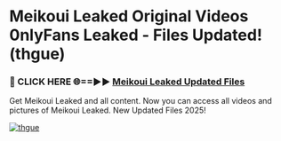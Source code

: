 # Meikoui Leaked Original Videos 0nlyFans Leaked - Files Updated! (thgue)

<h3>🔴 CLICK HERE 🌐==►► <a href="https://tinyurl.com/ms9xzufz" rel="nofollow">Meikoui Leaked Updated Files</a></h3>

Get Meikoui Leaked and all content. Now you can access all videos and pictures of Meikoui Leaked. New Updated Files 2025!

[![thgue](https://i.imgur.com/PQ7UWWw.gif)](https://tinyurl.com/ms9xzufz)
